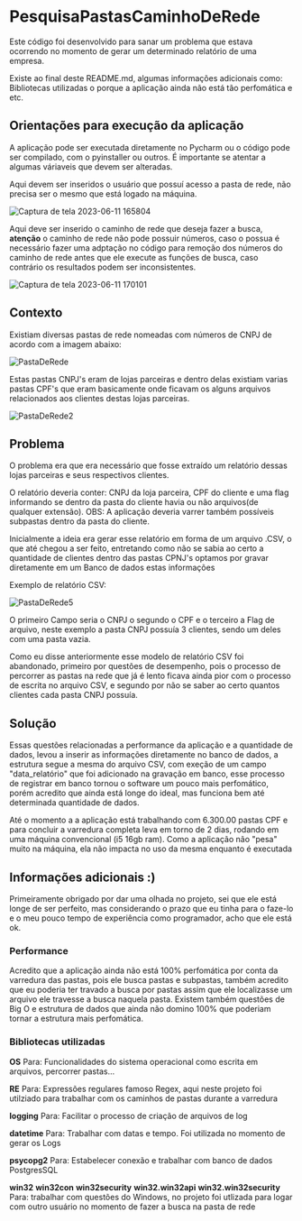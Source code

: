 
# PesquisaPastasCaminhoDeRede
Este código foi desenvolvido para sanar um problema que estava ocorrendo no momento de  gerar um determinado relatório de uma empresa. 

Existe ao final deste README.md, algumas informações adicionais como: Bibliotecas utilizadas o porque a aplicação ainda não está tão perfomática e etc.

## Orientações para execução da aplicação
A aplicação pode ser executada diretamente no Pycharm ou o código pode ser compilado, com o pyinstaller ou outros. É importante se atentar a algumas váriaveis que devem ser alteradas.

Aqui devem ser inseridos o usuário que possuí acesso a pasta de rede, não precisa ser o mesmo que está logado na máquina.

![Captura de tela 2023-06-11 165804](https://github.com/dmrogger/AcademiaFitnessCenter/assets/86617363/cfedce94-80c6-4cff-aca6-bf3351b32586)

Aqui deve ser inserido o caminho de rede que deseja fazer a busca, **atenção** o caminho de rede não pode possuir números, caso o possua é necessário fazer uma adptação no código para remoção dos números do caminho de rede antes que ele execute as funções de busca, caso contrário os resultados podem ser inconsistentes.

![Captura de tela 2023-06-11 170101](https://github.com/dmrogger/AcademiaFitnessCenter/assets/86617363/045cb99a-b217-47b2-b0fb-19719b61a908)

## Contexto
Existiam diversas pastas de rede nomeadas com números de CNPJ de acordo com a imagem abaixo:

![PastaDeRede](https://github.com/dmrogger/AcademiaFitnessCenter/assets/86617363/453c2d75-ecd4-4486-b6b5-d491b3ab4fc3)

Estas pastas CNPJ's eram de lojas parceiras e dentro delas existiam varias pastas CPF's que eram basicamente onde ficavam os alguns arquivos relacionados aos clientes destas lojas parceiras.
 
![PastaDeRede2](https://github.com/dmrogger/AcademiaFitnessCenter/assets/86617363/e7abc5d7-3c7d-4c56-a877-04191d17ba8d)

## Problema 
O problema era que era necessário que fosse extraído um relatório dessas lojas parceiras e seus respectivos clientes. 

O relatório deveria conter: CNPJ da loja parceira, CPF do cliente e uma flag informando se dentro da pasta do cliente havia ou não arquivos(de qualquer extensão). OBS: A aplicação deveria varrer também possíveis subpastas dentro da pasta do cliente. 

Inicialmente a ideia era gerar esse relatório em forma de um arquivo .CSV, o que até chegou a ser feito, entretando como não se sabia ao certo a quantidade de clientes dentro das pastas CPNJ's optamos por gravar diretamente em um Banco de dados estas informações

Exemplo de relatório CSV:

![PastaDeRede5](https://github.com/dmrogger/AcademiaFitnessCenter/assets/86617363/4a032e09-5928-45da-9305-a2f1b15d4fb8)

O primeiro Campo seria o CNPJ o segundo o CPF e o terceiro a Flag de arquivo, neste exemplo a pasta CNPJ possuía 3 clientes, sendo um deles com uma pasta vazia.

Como eu disse anteriormente esse modelo de relatório CSV foi abandonado, primeiro por questões de desempenho, pois o processo de percorrer as pastas na rede que já é lento ficava ainda pior com o processo de escrita no arquivo CSV, e segundo por não se saber ao certo quantos clientes cada pasta CNPJ possuía.

## Solução
Essas questões relacionadas a performance da aplicação e a quantidade de dados, levou a inserir as informações diretamente no banco de dados, a estrutura segue a mesma do arquivo CSV, com exeção de um campo "data_relatório" que foi adicionado na gravação em banco, esse processo de registrar em banco tornou o software um pouco mais perfomático, porém acredito que ainda está longe do ideal, mas funciona bem até determinada quantidade de dados. 

Até o momento a a aplicação está trabalhando com 6.300.00 pastas CPF e para concluir a varredura completa leva em torno de 2 dias, rodando em uma máquina convencional (i5 16gb ram). Como a aplicação não "pesa" muito na máquina, ela não impacta no uso da mesma enquanto é executada

## Informações adicionais :)
Primeiramente obrigado por dar uma olhada no projeto, sei que ele está longe de ser perfeito, mas considerando o prazo que eu tinha para o faze-lo e o meu pouco tempo de experiência como programador, acho que ele está ok.

### Performance
Acredito que a aplicação ainda não está 100% perfomática por conta da varredura das pastas, pois ele busca pastas e subpastas, também acredito que eu poderia ter travado a busca por pastas assim que ele localizasse um arquivo ele travesse a busca naquela pasta. Existem também questões de Big O e estrutura de dados que ainda não domino 100% que poderiam tornar a estrutura mais perfomática.

### Bibliotecas utilizadas 
 **OS** Para: Funcionalidades do sistema operacional como escrita em arquivos, percorrer pastas...

 **RE** Para: Expressões regulares famoso Regex, aqui neste projeto foi utilziado para trabalhar com os caminhos de pastas durante a varredura

 **logging** Para: Facilitar o processo de criação de arquivos de log 

 **datetime** Para: Trabalhar com datas e tempo. Foi utilizada no momento de gerar os Logs

 **psycopg2** Para: Estabelecer conexão e trabalhar com banco de dados PostgresSQL


 **win32** 
 **win32con**
 **win32security**
 **win32.win32api**
 **win32.win32security** Para: trabalhar com questões do Windows, no projeto foi utlizada para logar com outro usuário no momento de fazer a busca na pasta de rede
